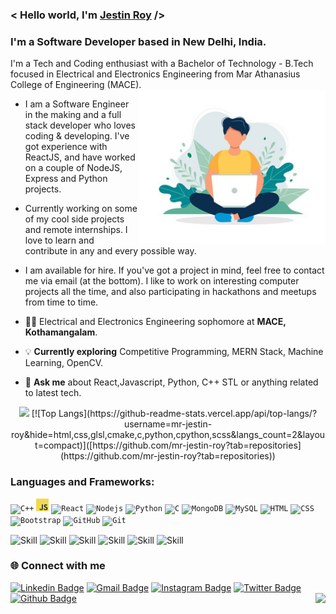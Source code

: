 <h3> < Hello world, I'm <a href="https://jestinroy3.netlify.app/" target="_blank"> Jestin Roy</a> /> </h3>
  
### I'm a Software Developer based in New Delhi, India.
I'm a Tech and Coding enthusiast with a Bachelor of Technology - B.Tech focused in Electrical and Electronics Engineering from Mar Athanasius College of Engineering (MACE).
<img align='right' src="https://github.com/mr-jestin-roy/mr-jestin-roy/blob/main/profile.jpg" width="300">
- I am a Software Engineer in the making and a full stack developer who loves coding & developing. I've got experience with ReactJS, and have worked on a couple of NodeJS, Express and Python projects.
- Currently working on some of my cool side projects and remote internships. I love to learn and contribute in any and every possible way.
- I am available for hire. If you've got a project in mind, feel free to contact me via email (at the bottom). I like to work on interesting computer projects all the time, and also participating in hackathons and meetups from time to time.

- 👨‍🎓 Electrical and Electronics Engineering sophomore at **MACE, Kothamangalam**.
- 💡 **Currently exploring** Competitive Programming, MERN Stack, Machine Learning, OpenCV.
- 💬 **Ask me** about React,Javascript, Python, C++ STL or anything related to latest tech.

<p align = "center">
  <img src = "https://github-readme-stats.vercel.app/api?username=mr-jestin-roy&count_private=true&show_icons=true&theme=jolly&line_height=30&include_all_commits=true&hide=issues">
  [![Top Langs](https://github-readme-stats.vercel.app/api/top-langs/?username=mr-jestin-roy&hide=html,css,glsl,cmake,c,python,cpython,scss&langs_count=2&layout=compact)]([https://github.com/mr-jestin-roy?tab=repositories](https://github.com/mr-jestin-roy?tab=repositories))
</p>
  


### Languages and Frameworks:
<code><img width="40px" src="https://img.icons8.com/color/4x/c-plus-plus-logo.png" title="C++"/></code>
<code><img height="20" src="https://raw.githubusercontent.com/github/explore/80688e429a7d4ef2fca1e82350fe8e3517d3494d/topics/javascript/javascript.png" title="JavaScript"></code>
<code><img width="40px" src="https://img.icons8.com/plasticine/100/000000/react.png" title="React"/></code>
<code><img width="40px" src="https://img.icons8.com/color/8x/000000/nodejs.png" title="Nodejs"/></code>
<code><img width="40px" src="https://img.icons8.com/color/4x/000000/python.png" title="Python"/></code>
<code><img width="40px" src="https://img.icons8.com/color/3x/c-programming.png" title="C"/></code>
<code><img width="40px" src="https://img.icons8.com/color/8x/000000/mongodb.png" title="MongoDB"/></code>
<code><img width="40px" src="https://img.icons8.com/ios/4x/00758f/mysql-logo.png" title="MySQL"/></code>
<code><img width="40px" src="https://img.icons8.com/color/48/000000/html-5.png" title="HTML"/></code>
<code><img width="40px" src="https://img.icons8.com/color/48/000000/css3.png" title="CSS"/></code>
<code><img width="40px" src="https://img.icons8.com/color/2x/bootstrap.png" title="Bootstrap"/></code>
<code><img width="40px" src="https://img.icons8.com/fluent/8x/github.png" title="GitHub"/></code>
<code><img width="40px" src="https://img.icons8.com/color/2x/git.png" title="Git"/></code>

![Skill](https://img.shields.io/badge/HTML5-E34F26?style=for-the-badge&logo=html5&logoColor=white)
![Skill](https://img.shields.io/badge/CSS3-1572B6?style=for-the-badge&logo=css3&logoColor=white)
![Skill](https://img.shields.io/badge/JavaScript%20-%23323330.svg?&style=for-the-badge&logo=javascript&logoColor=%23F7DF1E)
![Skill](https://img.shields.io/badge/Python-ffca28?style=for-the-badge&logo=python&logoColor=white)
![Skill](https://img.shields.io/badge/Markdown-000000?style=for-the-badge&logo=markdown&logoColor=white)
![Skill](https://img.shields.io/badge/Visual_Studio_Code-0078D4?style=for-the-badge&logo=visual%20studio%20code&logoColor=white)

### 🌐 Connect with me 
[![Linkedin Badge](https://img.shields.io/badge/LinkedIn-0077B5?style=for-the-badge&logo=linkedin&logoColor=white&link=https://www.linkedin.com/in/jestinroy3/)](https://www.linkedin.com/in/jestinroy3/)
[![Gmail Badge](https://img.shields.io/badge/-jestinroy3@gmail.com-c14438?style=for-the-badge&logo=Gmail&logoColor=white&link=mailto:jestinroy3@gmail.com)](mailto:jestinroy3@gmail.com)
[![Instagram Badge](https://img.shields.io/badge/Instagram-E4405F?style=for-the-badge&logo=instagram&logoColor=white&link=https://www.instagram.com/jestinroy.here/)](https://www.instagram.com/jestinroy.here/)
[![Twitter Badge](https://img.shields.io/badge/Twitter-1DA1F2?style=for-the-badge&logo=twitter&logoColor=white)](https://twitter.com/thejestinroy)
[![Github Badge](https://img.shields.io/badge/GitHub-100000?style=for-the-badge&logo=github&logoColor=white)](https://github.com/mr-jestin-roy)
<img align='right' src="https://pageview.vercel.app/?github_user=mr-jestin-roy">


